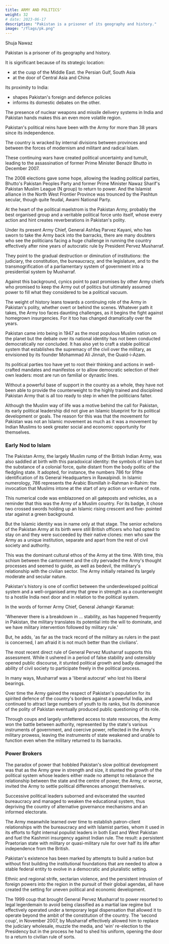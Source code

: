 ```yaml
---
title: ARMY AND POLITICS'
weight: 32
# date: 2023-06-17
description: "Pakistan is a prisoner of its geography and history."
image: "/flags/pk.png"
---
```



Shuja Nawaz

Pakistan is a prisoner of its geography and history. 

It is significant because of its strategic location:
- at the cusp of the Middle East. the Persian Gulf, South Asia
- at the door of Central Asia and China

Its proximity to India:
- shapes Pakistan's foreign and defence policies 
- informs its domestic debates on the other. 

The presence of nuclear weapons and missile delivery systems in India and Pakistan hands makes this an even more volatile region.

<!-- At the same time, Pakistan's historical wars with India constantly revive memories of
the past and have thrust the Pakistani military into the centre of decision-
making on issues related to its foreign policy, especially policy toward India
(Kashmir, specifically) and Afghanistan, as well as nuclear matters. -->


Pakistan's political reins have been with the Army for more than 38 years since its independence. 

The country is wracked by internal divisions between provinces and between the forces
of modernism and militant and radical Islam. 

These continuing wars have created political uncertainty and tumult, leading to the assassination of former Prime Minister Benazir Bhutto in December 2007. 

The 2008 elections gave some hope, allowing the leading political parties, Bhutto's
Pakistan Peoples Party and former Prime Minister Nawaz Sharif's
Pakistan Muslim League (N group) to return to power. And the Islamist
alliance in the North West Frontier Province was trounced by the Pashtun
secular, though quite feudal, Awami National Party.

At the heart of the political maelstrom is the Pakistan Army, probably the best organised group and a veritable political force unto itself, whose every action and hint creates reverberations in Pakistan's polity. 

Under its present Army Chief, General Ashfaq Parvez Kayani, who has sworn to take the Army back into the barracks, there are many doubters who see the politicians facing a huge challenge in running the country effectively after nine years of autocratic rule by President Pervez
Musharraf. 

They point to the gradual destruction or diminution of institutions: the judiciary, the constitution, the bureaucracy, and the legislature, and to the transmogrification of a parliamentary system of government into a presidential system by Musharraf.

Against this background, cynics point to past promises by other Army chiefs who promised to keep the Army out of politics but ultimately assumed power to fill what they considered to be a political vacuum. 

The weight of history leans towards a continuing role of the Army in Pakistan's polity, whether overt or behind the scenes. Whatever path it takes, the Army too faces daunting challenges, as it begins the fight against homegrown insurgencies. For it too has changed dramatically over the years.

Pakistan came into being in 1947 as the most populous Muslim nation on the planet but the debate over its national identity has not been conducted democratically nor concluded. It has also yet to craft a stable political system that establishes the supremacy of the civil over the military, as envisioned by its founder Mohammad Ali Jinnah, the Quaid-i-Azam. 

Its political parties too have yet to root their thinking and actions in well-crafted mandates and manifestos or to allow democratic selection of their own leaders: most are run on familial or dynastic lines. 

Without a powerful base of support in the country as a whole, they have not been able to provide the counterweight to the highly trained and disciplined Pakistan Army that is all too ready to step in when the politicians falter. 

Although the Muslim way of life was a motive behind the call for Pakistan, its early political leadership did not give an Islamic blueprint for its political development or goals. The reason for this was that the movement for Pakistan was not an Islamic movement as much as it was a movement by Indian Muslims to seek greater social and economic opportunity for themselves.

### Early Nod to Islam

The Pakistan Army, the largely Muslim rump of the British Indian Army, was also saddled at birth with this paradoxical identity: the symbols of Islam but the substance of a colonial force, quite distant from the body politic of the fledgling state. It adopted, for instance, the numbers 786 for 91the identification of its General Headquarters in Rawalpindi. In Islamic
numerology, 786 represents the Arabic Bismillah ir-Rahman ir-Rahim:
the invocation that Muslims intone at the start of any action or venture of
note. 

This numerical code was emblazoned on all gateposts and vehicles,
as a reminder that this was the Army of a Muslim country. For its badge,
it chose two crossed swords holding up an Islamic rising crescent and five-
pointed star against a green background.

But the Islamic identity was in name only at that stage. The senior echelons of the Pakistan Army at its birth were still British officers who had opted to stay on and they were succeeded by their native clones: men who saw the Army as a unique institution, separate and apart from the rest of civil society and authority.

This was the dominant cultural ethos of the Army at the time. With time, this schism between the cantonment and the city pervaded the Army's thought processes and seemed to guide, as well
as bedevil, the military's relationship with the civilian sector. The Army
initially retained its largely moderate and secular nature.

Pakistan's history is one of conflict between the underdeveloped political system and a well-organised army that grew in strength as a counterweight to a hostile India next door and in relation to the political system.

In the words of former Army Chief, General Jehangir Karamat:

'Whenever there is a breakdown in ... stability, as has happened frequently in Pakistan, the military translates its potential into the will to dominate, and we have military intervention followed by military rule.' 

But, he adds, 'as far as the track record of the military as rulers in the past is concerned, I am afraid it is not much better than the civilians'. 

The most recent direct rule of General Pervez Musharraf supports this assessment. While it ushered in a period of false stability and ostensibly opened public discourse, it stunted political growth and badly damaged the ability of civil society to participate freely in the political process. 

In many ways, Musharraf was a 'liberal autocrat' who lost his liberal bearings.

Over time the Army gained the respect of Pakistan's population for its spirited defence of the country's borders against a powerful India, and continued to attract large numbers of youth to its ranks, but its dominance of the polity of Pakistan eventually produced public questioning of its role. 

Through coups and largely unfettered access to state resources, the Army won the battle between authority, represented by the state's various instruments of government, and coercive power, reflected in the Army's military prowess, leaving the instruments of state weakened and unable to function even when the military returned to its barracks.


### Power Brokers 

The paradox of power that hobbled Pakistan's slow political development was that as the Army grew in strength and size, it stunted the growth of the political system whose leaders either made no attempt to rebalance the relationship between the state and the centre of power, the Army, or worse, invited the Army to settle political differences amongst themselves.

Successive political leaders suborned and eviscerated the vaunted bureaucracy and managed to weaken the educational system, thus depriving the country of alternative governance mechanisms and an informed electorate. 

The Army meanwhile learned over time to establish patron-client relationships with the bureaucracy and with Islamist parties, whom it used in its efforts to fight internal populist leaders in both East and West Pakistan and fuel the Kashmiri insurgency against Indian rule. The result: a persistent Praetorian state with military or quasi-military rule for over half its life after independence from the British.

Pakistan's existence has been marked by attempts to build a nation but without first building the institutional foundations that are needed to allow a stable federal entity to evolve in a democratic and pluralistic setting. 

Ethnic and regional strife, sectarian violence, and the persistent intrusion of foreign powers into the region in the pursuit of their global agendas, all have created the setting for uneven political and economic development.

The 1999 coup that brought General Pervez Musharraf to power resorted to legal legerdemain to avoid being classified as a martial law regime but effectively operated under a temporary legal dispensation that allowed it to operate beyond the ambit of the constitution of the country. The 'second coup', in November 2007, by Musharraf effectively allowed him to replace the judiciary wholesale, muzzle the media, and 'win' re-election to the Presidency but in the process he had to shed his uniform, opening the door to a return to civilian rule of sorts.

